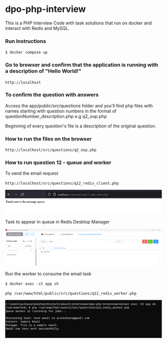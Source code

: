 # dpo-php-interview
This is a PHP Interview Code with task solutions that run on docker and interact with Redis and MySQL.

### Run Instructions
`$ docker compose up`

### Go to browser and confirm that the application is running with a description of "Hello World!"
`http://localhost`

### To confirm the question with answers
Access the app/public/src/questions folder and you'll find php files with names starting with question numbers in the format of questionNumber_description.php e.g q2_oop.php

Beginning of every question's file is a description of the original question.

### How to run the files on the browser
`http://localhost/src/questions/q2_oop.php`

### How to run question 12 - queue and worker
To send the email request

`http://localhost/src/questions/q12_redis_client.php`

![alt text](static/redis_producer.png)

Task to appear in queue in Redis Desktop Manager

![alt text](static/redis.png)

Run the worker to consume the email task

`$ docker exec -it app sh`

`php /var/www/html/public/src/questions/q12_redis_worker.php`

![alt text](static/redis_consumer.png)
